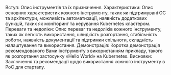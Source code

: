 Вступ: Опис інструментів та їх призначення.
Характеристики: Опис основних характеристик кожного інструменту, таких як підтримувані ОС та архітектури, можливість автоматизації, наявність додаткових функцій, таких як моніторинг та керування Kubernetes кластером.
Переваги та недоліки: Опис переваг та недоліків кожного інструменту, таких як легкість використання, швидкість розгортання, стабільність роботи, наявність документації та підтримки спільноти, складність налаштування та використання.
Демонстрація: Коротка демонстрація рекомендованого Вами інструменту з використанням прикладу, такого як розгортання застосунку «Hello World» на Kubernetes.
Висновки: Заключення та рекомендації щодо використання кожного інструменту в PoC для стартапу.
